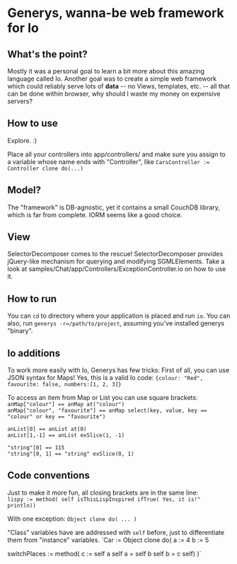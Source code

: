 Generys, wanna-be web framework for Io
======================================

What's the point?
-----------------
Mostly it was a personal goal to learn a bit more about this amazing language called Io. 
Another goal was to create a simple web framework which could
reliably serve lots of **data** -- no Views, templates, etc. -- all that can be done within browser,
why should I waste my money on expensive servers?

How to use
----------
Explore. :)

Place all your controllers into app/controllers/ and make sure you assign to
a variable whose name ends with "Controller", like `CarsController := Controller clone do(...)`

Model?
------
The "framework" is DB-agnostic, yet it contains a small CouchDB library, which is
far from complete. IORM seems like a good choice.

View
----
SelectorDecomposer comes to the rescue! SelectorDecomposer provides jQuery-like mechanism
for querying and modifying SGMLElements.
Take a look at samples/Chat/app/Controllers/ExceptionController.io on how to use it.

How to run
----------
You can `cd` to directory where your application is placed and run `io`.
You can also, run `generys -r=/path/to/project`, assuming you've installed generys "binary".

Io additions
------------
To work more easily with Io, Generys has few tricks:
First of all, you can use JSON syntax for Maps!
Yes, this is a valid Io code:
`{colour: "Red", favourite: false, numbers:[1, 2, 3]}`

To access an item from Map or List you can use square brackets:
`anMap["colour"] == anMap at("colour")`  
`anMap["colour", "favourite"] == anMap select(key, value, key == "colour" or key == "favourite")`
  
`anList[0] == anList at(0)`  
`anList[1,-1] == anList exSlice(1, -1)`  
  
`"string"[0] == 115`  
`"string"[0, 1] == "string" exSlice(0, 1)`  

Code conventions
----------------
Just to make it more fun, all closing brackets are in the same line:  
`lispy := method(
  self isThisLispInspired ifTrue(
  Yes, it is!" println))`
  
With one exception:
`Object clone do(
  ...
)`  

"Class" variables have are addressed with `self` before, just to differentiate them from "instance" variables.
`Car := Object clone do(
  a := 4
  b := 5
  
  switchPlaces := method(
    c := self a
    self a = self b
    self b = c
    self)
)`
